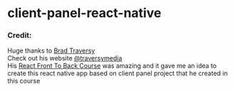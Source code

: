 # client-panel-react-native
### Credit:
Huge thanks to [Brad Traversy](https://github.com/bradtraversy) <br />
Check out his website [@traversymedia](https://www.traversymedia.com/) <br />
His [React Front To Back Course](https://www.udemy.com/course/modern-react-front-to-back/) was amazing and it gave me an
idea to create this react native app based on client panel project that he created in this course


